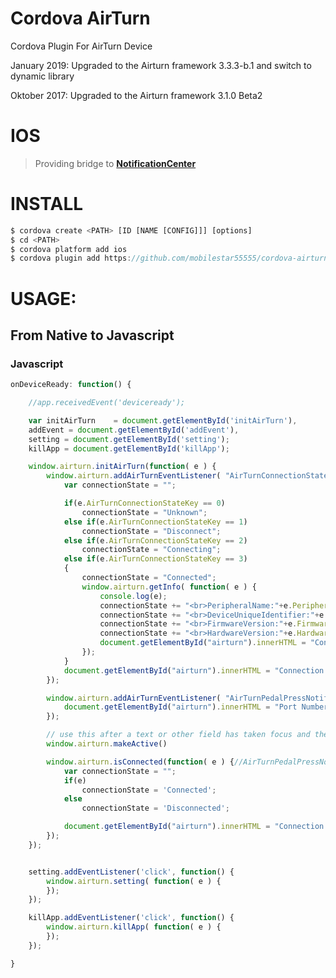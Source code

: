 Cordova AirTurn
=====================

Cordova Plugin For AirTurn Device

January 2019: Upgraded to the Airturn framework 3.3.3-b.1 and switch to dynamic library

Oktober 2017: Upgraded to the Airturn framework 3.1.0 Beta2 

IOS
===

> Providing bridge to **[NotificationCenter](https://developer.apple.com/library/mac/documentation/Cocoa/Reference/Foundation/Classes/NSNotificationCenter_Class/index.html#//apple_ref/occ/instm/NSNotificationCenter/addObserverForName%3aobject%3aqueue%3ausingBlock%3a)**


INSTALL
========

```javascript
$ cordova create <PATH> [ID [NAME [CONFIG]]] [options]
$ cd <PATH>
$ cordova platform add ios
$ cordova plugin add https://github.com/mobilestar55555/cordova-airturn.git
```


USAGE:
======

## From Native to Javascript

### Javascript

```javascript
onDeviceReady: function() {

    //app.receivedEvent('deviceready');

    var initAirTurn    = document.getElementById('initAirTurn'),
    addEvent = document.getElementById('addEvent'),
    setting = document.getElementById('setting');
    killApp = document.getElementById('killApp');

    window.airturn.initAirTurn(function( e ) {
        window.airturn.addAirTurnEventListener( "AirTurnConnectionStateNotification", function( e ) {
            var connectionState = "";

            if(e.AirTurnConnectionStateKey == 0)
                connectionState = "Unknown";
            else if(e.AirTurnConnectionStateKey == 1)
                connectionState = "Disconnect";
            else if(e.AirTurnConnectionStateKey == 2)
                connectionState = "Connecting";
            else if(e.AirTurnConnectionStateKey == 3)
            {
                connectionState = "Connected";
                window.airturn.getInfo( function( e ) {
                    console.log(e);
                    connectionState += "<br>PeripheralName:"+e.PeripheralName;
                    connectionState += "<br>DeviceUniqueIdentifier:"+e.DeviceUniqueIdentifier;
                    connectionState += "<br>FirmwareVersion:"+e.FirmwareVersion;
                    connectionState += "<br>HardwareVersion:"+e.HardwareVersion;
                    document.getElementById("airturn").innerHTML = "Connection State: "+connectionState;
                });
            }
            document.getElementById("airturn").innerHTML = "Connection State: "+connectionState;
        });

        window.airturn.addAirTurnEventListener( "AirTurnPedalPressNotification", function( e ) {
            document.getElementById("airturn").innerHTML = "Port Number: "+e.AirTurnPortNumberKey;
        });

        // use this after a text or other field has taken focus and the Presses are no longer triggered
        window.airturn.makeActive()

        window.airturn.isConnected(function( e ) {//AirTurnPedalPressNotification
            var connectionState = "";
            if(e)
                connectionState = 'Connected';
            else
                connectionState = 'Disconnected';

            document.getElementById("airturn").innerHTML = "Connection State: "+connectionState;
        });
    });


    setting.addEventListener('click', function() {
        window.airturn.setting( function( e ) {
        });
    });

    killApp.addEventListener('click', function() {
        window.airturn.killApp( function( e ) {
        });
    });

}
```
